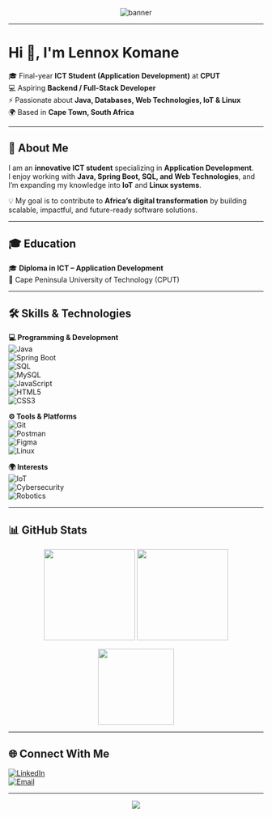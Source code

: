 <!-- Banner -->
<p align="center">
  <img src="https://capsule-render.vercel.app/api?type=waving&color=0:6A5ACD,100:00BFFF&height=200&section=header&text=Moseki%20Lennox%20Komane&fontSize=40&fontColor=ffffff&animation=fadeIn" alt="banner"/>
</p>

---

# Hi 👋, I'm Lennox Komane  

🎓 Final-year **ICT Student (Application Development)** at **CPUT**  
💻 Aspiring **Backend / Full-Stack Developer**  
⚡ Passionate about **Java, Databases, Web Technologies, IoT & Linux**  
🌍 Based in **Cape Town, South Africa**  

---

## 🚀 About Me  
I am an **innovative ICT student** specializing in **Application Development**.  
I enjoy working with **Java, Spring Boot, SQL, and Web Technologies**, and I’m expanding my knowledge into **IoT** and **Linux systems**.  

💡 My goal is to contribute to **Africa’s digital transformation** by building scalable, impactful, and future-ready software solutions.  

---

## 🎓 Education  
🎓 **Diploma in ICT – Application Development**  
📍 Cape Peninsula University of Technology (CPUT)  

---

## 🛠 Skills & Technologies  

**💻 Programming & Development**  
![Java](https://img.shields.io/badge/Java-ED8B00?style=for-the-badge&logo=java&logoColor=white)  
![Spring Boot](https://img.shields.io/badge/SpringBoot-6DB33F?style=for-the-badge&logo=springboot&logoColor=white)  
![SQL](https://img.shields.io/badge/SQL-025E8C?style=for-the-badge&logo=postgresql&logoColor=white)  
![MySQL](https://img.shields.io/badge/MySQL-005C84?style=for-the-badge&logo=mysql&logoColor=white)  
![JavaScript](https://img.shields.io/badge/JavaScript-F7DF1E?style=for-the-badge&logo=javascript&logoColor=black)  
![HTML5](https://img.shields.io/badge/HTML5-E34F26?style=for-the-badge&logo=html5&logoColor=white)  
![CSS3](https://img.shields.io/badge/CSS3-1572B6?style=for-the-badge&logo=css3&logoColor=white)  

**⚙️ Tools & Platforms**  
![Git](https://img.shields.io/badge/Git-F05032?style=for-the-badge&logo=git&logoColor=white)  
![Postman](https://img.shields.io/badge/Postman-FF6C37?style=for-the-badge&logo=postman&logoColor=white)  
![Figma](https://img.shields.io/badge/Figma-F24E1E?style=for-the-badge&logo=figma&logoColor=white)  
![Linux](https://img.shields.io/badge/Linux-FCC624?style=for-the-badge&logo=linux&logoColor=black)  

**🌍 Interests**  
![IoT](https://img.shields.io/badge/IoT-008080?style=for-the-badge&logo=arduino&logoColor=white)  
![Cybersecurity](https://img.shields.io/badge/Cybersecurity-000000?style=for-the-badge&logo=kalilinux&logoColor=white)  
![Robotics](https://img.shields.io/badge/Robotics-FF4500?style=for-the-badge&logo=robotframework&logoColor=white)  

---

## 📊 GitHub Stats  

<p align="center">
  <img src="https://github-readme-stats.vercel.app/api?username=YourGitHubUsername&show_icons=true&theme=tokyonight&hide_border=true" height="180em"/>
  <img src="https://github-readme-streak-stats.herokuapp.com/?user=YourGitHubUsername&theme=tokyonight&hide_border=true" height="180em"/>
</p>  

<p align="center">
  <img src="https://github-readme-stats.vercel.app/api/top-langs/?username=YourGitHubUsername&layout=compact&theme=tokyonight&hide_border=true" height="150em"/>
</p>  

---

## 🌐 Connect With Me  
[![LinkedIn](https://img.shields.io/badge/LinkedIn-0077B5?style=for-the-badge&logo=linkedin&logoColor=white)](https://www.linkedin.com/)  
[![Email](https://img.shields.io/badge/Email-D14836?style=for-the-badge&logo=gmail&logoColor=white)](mailto:lennox.lee1927@gmail.com)  

---

<p align="center">
  <img src="https://capsule-render.vercel.app/api?type=waving&color=0:6A5ACD,100:00BFFF&height=100&section=footer"/>
</p>
